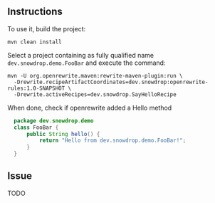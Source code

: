 ## Instructions

To use it, build the project:
```shell
mvn clean install
```

Select a project containing as fully qualified name `dev.snowdrop.demo.FooBar` and execute the command:
```shell
mvn -U org.openrewrite.maven:rewrite-maven-plugin:run \
  -Drewrite.recipeArtifactCoordinates=dev.snowdrop:openrewrite-rules:1.0-SNAPSHOT \
  -Drewrite.activeRecipes=dev.snowdrop.SayHelloRecipe
```
When done, check if openrewrite added a Hello method
```java
  package dev.snowdrop.demo
  class FooBar {
      public String hello() {
          return "Hello from dev.snowdrop.demo.FooBar!";
      }
  }
```

## Issue

TODO